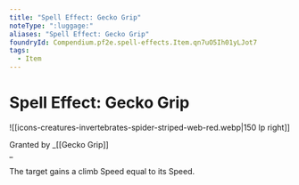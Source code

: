 ```yaml
---
title: "Spell Effect: Gecko Grip"
noteType: ":luggage:"
aliases: "Spell Effect: Gecko Grip"
foundryId: Compendium.pf2e.spell-effects.Item.qn7uO5Ih01yLJot7
tags:
  - Item
---
```


# Spell Effect: Gecko Grip
![[icons-creatures-invertebrates-spider-striped-web-red.webp|150 lp right]]

Granted by _[[Gecko Grip]]  
_

The target gains a climb Speed equal to its Speed.
